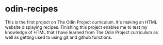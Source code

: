 # odin-recipes
This is the first project on The Odin Project curriculum.
It's making an HTML website displaying recipes.
Finishing this project enables me to test my knowledge of HTML that I have learned from The Odin Project curriculum as well as getting used to using git and github functions.